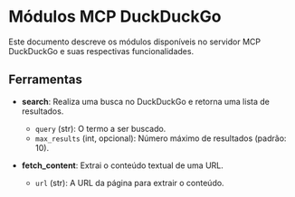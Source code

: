 # Módulos MCP DuckDuckGo

Este documento descreve os módulos disponíveis no servidor MCP DuckDuckGo e suas respectivas funcionalidades.

## Ferramentas

- **search**: Realiza uma busca no DuckDuckGo e retorna uma lista de resultados.
  - `query` (str): O termo a ser buscado.
  - `max_results` (int, opcional): Número máximo de resultados (padrão: 10).

- **fetch_content**: Extrai o conteúdo textual de uma URL.
  - `url` (str): A URL da página para extrair o conteúdo.